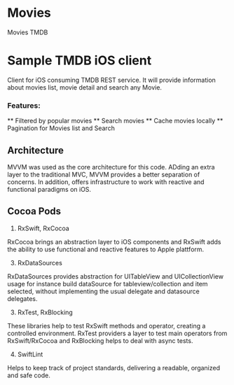 # Movies
Movies TMDB

# Sample TMDB iOS client
Client for iOS consuming TMDB REST service. It will provide information about movies list, movie detail and search any Movie. 

### Features:

  ** Filtered by popular movies
  ** Search movies
  ** Cache movies locally
  ** Pagination for Movies list and Search
 
## Architecture

MVVM was used as the core architecture for this code. ADding an extra layer to the traditional MVC, MVVM provides a better separation of concerns. In addition, offers infrastructure to work with reactive and functional paradigms on iOS.

## Cocoa Pods

1. RxSwift, RxCocoa 

RxCocoa brings an abstraction layer to iOS components and RxSwift adds the ability to use functional and reactive features to Apple plattform.

3. RxDataSources

RxDataSources provides abstraction for UITableView and UICollectionView usage for instance build dataSource for tableview/collection and item selected, without implementing the usual delegate and datasource delegates. 

3. RxTest, RxBlocking

These libraries help to test RxSwift methods and operator, creating a controlled environment. RxTest providers a layer to test main operators from RxSwift/RxCocoa and RxBlocking helps to deal with async tests.

4. SwiftLint

Helps to keep track of project standards, delivering a readable, organized and safe code.
